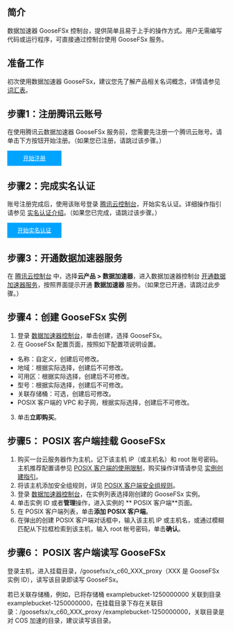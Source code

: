## 简介

数据加速器 GooseFSx 控制台，提供简单且易于上手的操作方式。用户无需编写代码或运行程序，可直接通过控制台使用 GooseFSx 服务。

## 准备工作

初次使用数据加速器 GooseFSx，建议您先了解产品相关名词概念，详情请参见 [词汇表](https://cloud.tencent.com/document/product/1424/77948)。

## 步骤1：注册腾讯云账号
在使用腾讯云数据加速器 GooseFSx 服务前，您需要先注册一个腾讯云账号。请单击下方按钮开始注册。（如果您已注册，请跳过该步骤。）

<div style="background-color:#00A4FF; width: 125px; height: 35px; line-height:35px; text-align:center;"><a href="https://cloud.tencent.com/register?s_url=https%3A%2F%2Fcloud.tencent.com%2F" target="_blank"  style="color: white; font-size:13px;">开始注册</a></div>

## 步骤2：完成实名认证
账号注册完成后，使用该账号登录 [腾讯云控制台](https://console.cloud.tencent.com/)，开始实名认证。详细操作指引请参见 [实名认证介绍](https://cloud.tencent.com/document/product/378/3629)。（如果您已完成，请跳过该步骤。）

<div style="background-color:#00A4FF; width: 125px; height: 35px; line-height:35px; text-align:center;"><a href="https://console.cloud.tencent.com/developer" target="_blank"  style="color: white; font-size:13px;"  hotrep="document.guide.3128.btn2">开始实名认证</a></div>


## 步骤3：开通数据加速器服务

在 [腾讯云控制台](https://console.cloud.tencent.com/) 中，选择**云产品 > 数据加速器**，进入数据加速器控制台 [开通数据加速器服务](https://console.cloud.tencent.com/goosefs)，按照界面提示开通 **数据加速器** 服务。（如果您已开通，请跳过此步骤。）


## 步骤4：创建 GooseFSx 实例

1. 登录 [数据加速器控制台](https://console.cloud.tencent.com/goosefs)，单击创建，选择 GooseFSx。
2. 在 GooseFSx 配置页面，按照如下配置项说明设置。
 - 名称：自定义，创建后可修改。
 - 地域：根据实际选择，创建后不可修改。
 - 可用区：根据实际选择，创建后不可修改。
 - 型号：根据实际选择，创建后不可修改。
 - 关联存储桶：可选，创建后可修改。
 - POSIX 客户端的 VPC 和子网，根据实际选择，创建后不可修改。
3. 单击**立即购买**。


## 步骤5： POSIX 客户端挂载 GooseFSx

1. 购买一台云服务器作为主机，记下该主机 IP（或主机名）和 root 账号密码。
主机推荐配置请参见 [ POSIX 客户端的使用限制](https://cloud.tencent.com/document/product/1424/77960)，购买操作详情请参见 [实例创建指引](https://cloud.tencent.com/document/product/213/44264)。
2. 将该主机添加安全组规则，详见 [POSIX 客户端安全组规则](https://cloud.tencent.com/document/product/1424/77956#rule)。
3. 登录 [数据加速器控制台](https://console.cloud.tencent.com/goosefs)，在实例列表选择刚创建的 GooseFSx 实例。
4. 单击实例 ID 或者**管理**操作，进入实例的 ** POSIX 客户端**页面。
5. 在 POSIX 客户端列表，单击**添加 POSIX 客户端**。
6. 在弹出的创建 POSIX 客户端对话框中，输入该主机 IP 或主机名，或通过模糊匹配从下拉框检索到该主机，输入 root 帐号密码，单击**确认**。


## 步骤6： POSIX 客户端读写 GooseFSx

登录主机，进入挂载目录，/goosefsx/x_c60_XXX_proxy（XXX 是 GooseFSx 实例 ID），读写该目录即读写 GooseFSx。

若已关联存储桶，例如，已将存储桶 examplebucket-1250000000 关联到目录 examplebucket-1250000000，在挂载目录下存在关联目录：/goosefsx/x_c60_XXX_proxy /examplebucket-1250000000，关联目录是对 COS 加速的目录，建议读写该目录。

